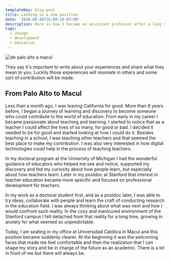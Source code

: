 ```yaml
---
templateKey: blog-post
title: Landing in a new position
date: '2018-09-28T16:00:10-03:00'
description: Here is how I became an assistant professor after a long stay in the US.
tags:
  - change
  - development
  - education
---
```

![de palo alto a macul](/img/ajiesjfw.jpg)

They say it's important to write about your experiences and share what they mean to you. Luckily those experiences will resonate in others and some sort of contribution will be made.

## From Palo Alto to Macul

Less than a month ago, I was leaving California for good. More than 8 years before, I began a journey of learning and discovery to become someone who could contribute to the world of education. From early in my career I became passionate about teaching and learning. I started to notice that as a teacher I could affect the lives of so many, for good or bad. I decided it needed to be for good and started looking at how I could do it. Besides teaching in a school, I was teaching other teachers and that seemed the best place to make my contribution. I was also very interested in how digital technologies could help in the process of teaching teachers.

In my doctoral program at the University of Michigan I had the wonderful guidance of educators who helped me see and notice, supported my discovery and fed my curiosity about how people learn, but especially about how teachers learn. Later in my postdoc at Stanford that interest in teacher education became more specific and focused on professional development for teachers. 

In my work as a doctoral student first, and as a postdoc later, I was able to try ideas, collaborate with people and learn the craft of conducting research in the education field. I was always thinking about what was next and how I would confront such reality. In the cozy and manicured environment of the Stanford campus I felt detached from that reality for a long time, growing in anxiety for what seemed so unpredictable.

Today, I am seating in my office at Universidad Católica in Macul and this position became suddenly clearer. At the beginning it was the welcoming faces that made me feel comfortable and then the realization that I can shape my story and be in charge of the future as an academic. There is a lot in front of me but there will always be.
